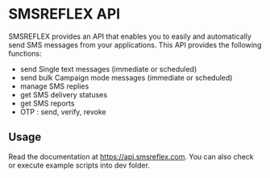 SMSREFLEX API
===============

SMSREFLEX provides an API that enables you to easily and automatically send SMS messages from your applications. 
This API provides the following functions:

- send Single text messages (immediate or scheduled)
- send bulk Campaign mode messages (immediate or scheduled)
- manage SMS replies
- get SMS delivery statuses
- get SMS reports
- OTP : send, verify, revoke

## Usage

Read the documentation at https://api.smsreflex.com. You can also check or execute example scripts into dev folder.
